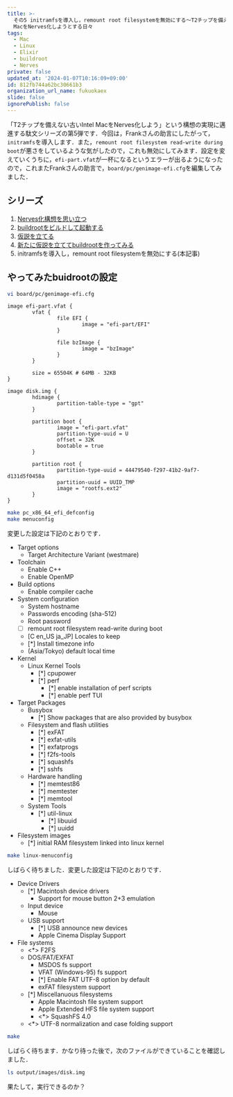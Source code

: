 ```yaml
---
title: >-
  その5 initramfsを導入し，remount root filesystemを無効にする〜T2チップを備えない古いIntel
  MacをNerves化しようとする日々
tags:
  - Mac
  - Linux
  - Elixir
  - buildroot
  - Nerves
private: false
updated_at: '2024-01-07T10:16:09+09:00'
id: 812fb744a62bc30661b3
organization_url_name: fukuokaex
slide: false
ignorePublish: false
---
```

「T2チップを備えない古いIntel MacをNerves化しよう」という構想の実現に邁進する駄文シリーズの第5弾です．今回は，Frankさんの助言にしたがって，`initramfs`を導入します．また，`remount root filesystem read-write during boot`が悪さをしているような気がしたので，これも無効にしてみます．設定を変えていくうちに，`efi-part.vfat`が一杯になるというエラーが出るようになったので，これまたFrankさんの助言で，`board/pc/genimage-efi.cfg`を編集してみました．

## シリーズ

1. [Nerves化構想を思い立つ](https://qiita.com/zacky1972/items/d1da49dedfaafae57cbb)
1. [buildrootをビルドして起動する](https://qiita.com/zacky1972/items/4ce0032514978a7d2f1f)
1. [仮説を立てる](https://qiita.com/zacky1972/items/3d38a74c6e67b26efe6d)
1. [新たに仮説を立ててbuildrootを作ってみる](https://qiita.com/zacky1972/items/4e150e1f80e31ac69be7)
1. initramfsを導入し，remount root filesystemを無効にする(本記事)

## やってみたbuidrootの設定

```bash
vi board/pc/genimage-efi.cfg
```

```
image efi-part.vfat {
        vfat {
                file EFI {
                        image = "efi-part/EFI"
                }

                file bzImage {
                        image = "bzImage"
                }
        }

        size = 65504K # 64MB - 32KB
}

image disk.img {
        hdimage {
                partition-table-type = "gpt"
        }

        partition boot {
                image = "efi-part.vfat"
                partition-type-uuid = U
                offset = 32K
                bootable = true
        }

        partition root {
                partition-type-uuid = 44479540-f297-41b2-9af7-d131d5f0458a
                partition-uuid = UUID_TMP
                image = "rootfs.ext2"
        }
}
```

```bash
make pc_x86_64_efi_defconfig
make menuconfig
```

変更した設定は下記のとおりです．

* Target options
    * Target Architecture Variant (westmare)
* Toolchain
    * Enable C++
    * Enable OpenMP
* Build options
    * Enable compiler cache
* System configuration
    * System hostname
    * Passwords encoding (sha-512)
    * Root password
    * [ ] remount root filesystem read-write during boot
    * [C en_US ja_JP] Locales to keep
    * [*] Install timezone info
    * (Asia/Tokyo) default local time
* Kernel
    * Linux Kernel Tools
        * [*] cpupower
        * [*] perf
            * [*] enable installation of perf scripts
            * [*] enable perf TUI
* Target Packages
    * Busybox
        * [*] Show packages that are also provided by busybox
    * Filesystem and flash utilities
        * [*] exFAT
        * [*] exfat-utils
        * [*] exfatprogs
        * [*] f2fs-tools
        * [*] squashfs
        * [*] sshfs
    * Hardware handling
        * [*] memtest86
        * [*] memtester
        * [*] memtool
    * System Tools
        * [*] util-linux
            * [*] libuuid
            * [*] uuidd
* Filesystem images
    * [*] initial RAM filesystem linked into linux kernel 

```bash
make linux-menuconfig
```

しばらく待ちました．変更した設定は下記のとおりです．

* Device Drivers
    * [*] Macintosh device drivers
        * <M> Support for mouse button 2+3 emulation
    * Input device
        * <M> Mouse
    * USB support
        * [*] USB announce new devices
        * <M> Apple Cinema Display Support
* File systems
    * <*> F2FS
    * DOS/FAT/EXFAT
        * <M> MSDOS fs support
        * <M> VFAT (Windows-95) fs support
        * [*] Enable FAT UTF-8 option by default
        * <M> exFAT filesystem support
    * [*] Miscellanuous filesystems
        * <M> Apple Macintosh file system support
        * <M> Apple Extended HFS file system support
        * <*> SquashFS 4.0
    * <*> UTF-8 normalization and case folding support

```bash
make
```

しばらく待ちます．かなり待った後で，次のファイルができていることを確認しました．

```bash
ls output/images/disk.img
```

果たして，実行できるのか？
